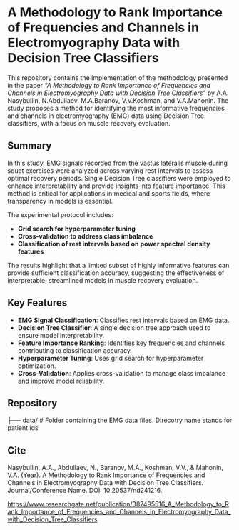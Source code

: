 # A Methodology to Rank Importance of Frequencies and Channels in Electromyography Data with Decision Tree Classifiers

This repository contains the implementation of the methodology presented in the paper *"A Methodology to Rank Importance of Frequencies and Channels in Electromyography Data with Decision Tree Classifiers"* by A.A. Nasybullin, N.Abdullaev, M.A.Baranov, V.V.Koshman, and V.A.Mahonin. The study proposes a method for identifying the most informative frequencies and channels in electromyography (EMG) data using Decision Tree classifiers, with a focus on muscle recovery evaluation.

## Summary

In this study, EMG signals recorded from the vastus lateralis muscle during squat exercises were analyzed across varying rest intervals to assess optimal recovery periods. Single Decision Tree classifiers were employed to enhance interpretability and provide insights into feature importance. This method is critical for applications in medical and sports fields, where transparency in models is essential.

The experimental protocol includes:
- **Grid search for hyperparameter tuning**
- **Cross-validation to address class imbalance**
- **Classification of rest intervals based on power spectral density features**

The results highlight that a limited subset of highly informative features can provide sufficient classification accuracy, suggesting the effectiveness of interpretable, streamlined models in muscle recovery evaluation.

## Key Features
- **EMG Signal Classification**: Classifies rest intervals based on EMG data.
- **Decision Tree Classifier**: A single decision tree approach used to ensure model interpretability.
- **Feature Importance Ranking**: Identifies key frequencies and channels contributing to classification accuracy.
- **Hyperparameter Tuning**: Uses grid search for hyperparameter optimization.
- **Cross-Validation**: Applies cross-validation to manage class imbalance and improve model reliability.

## Repository

├── data/                      # Folder containing the EMG data files. Direcotry name stands for patient ids

## Cite

Nasybullin, A.A., Abdullaev, N., Baranov, M.A., Koshman, V.V., & Mahonin, V.A. (Year). A Methodology to Rank Importance of Frequencies and Channels in Electromyography Data with Decision Tree Classifiers. Journal/Conference Name. DOI: 10.20537/nd241216.

https://www.researchgate.net/publication/387495516_A_Methodology_to_Rank_Importance_of_Frequencies_and_Channels_in_Electromyography_Data_with_Decision_Tree_Classifiers

